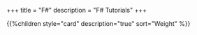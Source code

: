 +++
title = "F#"
description = "F# Tutorials"
+++

{{%children style="card" description="true" sort="Weight" %}}